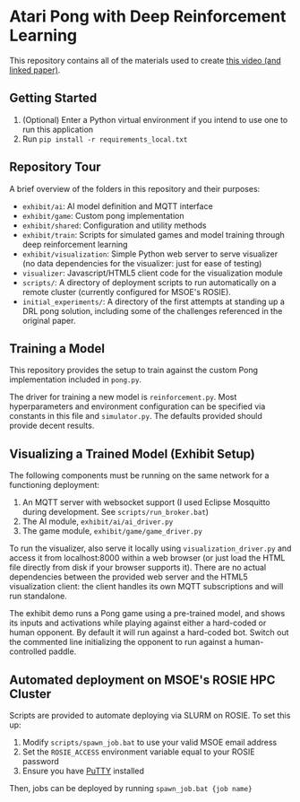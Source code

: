 # Atari Pong with Deep Reinforcement Learning
This repository contains all of the materials used to create [this video (and linked paper)](https://youtu.be/23g--Iu_cPE).

## Getting Started
1. (Optional) Enter a Python virtual environment if you intend to use one to run this application
2. Run `pip install -r requirements_local.txt`

## Repository Tour
A brief overview of the folders in this repository and their purposes:
* `exhibit/ai`: AI model definition and MQTT interface
* `exhibit/game`: Custom pong implementation
* `exhibit/shared`: Configuration and utility methods
* `exhibit/train`: Scripts for simulated games and model training through deep reinforcement learning
* `exhibit/visualization`: Simple Python web server to serve visualizer (no data dependencies for the visualizer: just for ease of testing)
* `visualizer`: Javascript/HTML5 client code for the visualization module
* `scripts/`: A directory of deployment scripts to run automatically on a remote cluster (currently configured for MSOE's ROSIE).
* `initial_experiments/`: A directory of the first attempts at standing up a DRL pong solution, including some of the challenges referenced in the original paper.

## Training a Model
This repository provides the setup to train against the custom Pong implementation included in `pong.py`.

The driver for training a new model is `reinforcement.py`. Most hyperparameters and environment configuration can be specified via constants in this file and `simulator.py`.
The defaults provided should provide decent results.

## Visualizing a Trained Model (Exhibit Setup)
The following components must be running on the same network for a functioning deployment:
1. An MQTT server with websocket support (I used Eclipse Mosquitto during development. See `scripts/run_broker.bat`)
2. The AI module, `exhibit/ai/ai_driver.py`
3. The game module, `exhibit/game/game_driver.py`

To run the visualizer, also serve it locally using `visualization_driver.py` and access it from localhost:8000 within a web browser (or just load the HTML file directly from disk if your browser supports it).
There are no actual dependencies between the provided web server and the HTML5 visualization client: the client handles its own MQTT subscriptions and will run standalone.

The exhibit demo runs a Pong game using a pre-trained model, and shows its inputs and activations while playing against either a hard-coded or human opponent.
By default it will run against a hard-coded bot. Switch out the commented line initializing the opponent to run against a human-controlled paddle.

## Automated deployment on MSOE's ROSIE HPC Cluster
Scripts are provided to automate deploying via SLURM on ROSIE. To set this up:
1. Modify `scripts/spawn_job.bat` to use your valid MSOE email address
2. Set the `ROSIE_ACCESS` environment variable equal to your ROSIE password
3. Ensure you have [PuTTY](https://www.chiark.greenend.org.uk/~sgtatham/putty/latest.html) installed

Then, jobs can be deployed by running `spawn_job.bat {job name}`